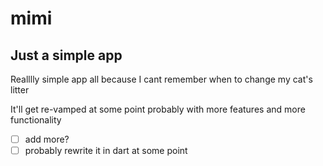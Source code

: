 # mimi
 Just a simple app
 ---------
 Realllly simple app all because I cant remember when to change my cat's litter
 
 It'll get re-vamped at some point probably with more features and more functionality
  - [ ] add more?
  - [ ] probably rewrite it in dart at some point
